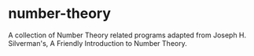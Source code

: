 # number-theory
A collection of Number Theory related programs adapted from Joseph H. Silverman's, A Friendly Introduction to Number Theory.
<br /> <br /> 
